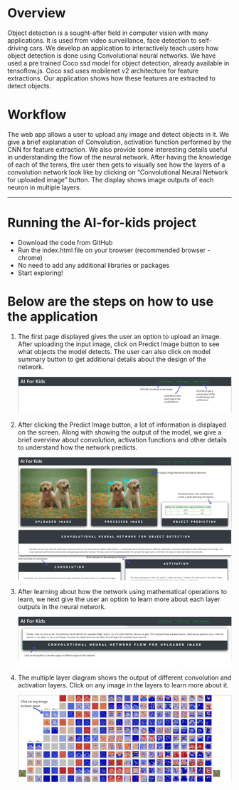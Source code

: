 # Overview

 Object detection is a sought-after field in computer vision with many applications. It is used from video surveillance, face detection to self-driving cars. We develop an application to interactively teach users how object detection is done using Convolutional neural networks. We have used a pre trained Coco ssd model for object detection, already available in tensoflow.js. Coco ssd uses mobilenet v2 architecture for feature extractions. Our application shows how these features are extracted to detect objects.

# Workflow

 The web app allows a user to upload any image and detect objects in it. We give a brief explanation of Convolution, activation function performed by the CNN for feature extraction. We also provide some interesting details useful in understanding the flow of the neural network. After having the knowledge of each of the terms, the user then gets to visually see how the layers of a convolution network look like by clicking on “Convolutional Neural Network for uploaded image” button. The display shows image outputs of each neuron in multiple layers.

----------

# Running the AI-for-kids project

- Download the code from GitHub
- Run the index.html file on your browser (recommended browser - chrome)
- No need to add any additional libraries or packages
- Start exploring!

# Below are the steps on how to use the application

1. The first page displayed gives the user an option to upload an image. After uploading the input image, click on Predict Image button to see what objects the model detects. The user can also click on model summary button to get additional details about the design of the network.

	![](https://raw.githubusercontent.com/KatnaturK/ai-for-kids/master/docs/starting_page.png)

2. After clicking the Predict Image button, a lot of information is displayed on the screen. Along with showing the output of the model, we give a brief overview about convolution, activation functions and other details to understand how the network predicts.

	![](https://raw.githubusercontent.com/KatnaturK/ai-for-kids/master/docs/prediction_panel.png)
	![](https://raw.githubusercontent.com/KatnaturK/ai-for-kids/master/docs/cnn-info-panel.png)

3. After learning about how the network using mathematical operations to learn, we next give the user an option to learn more about each layer outputs in the neural network. 

	![](https://raw.githubusercontent.com/KatnaturK/ai-for-kids/master/docs/cnn-flow-panel.png)

4. The multiple layer diagram shows the output of different convolution and activation layers. Click on any image in the layers to learn more about it.

	![](https://raw.githubusercontent.com/KatnaturK/ai-for-kids/master/docs/cnn-layers-panel.png)